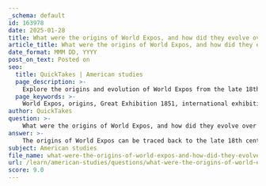 ```yaml
---
_schema: default
id: 163978
date: 2025-01-28
title: What were the origins of World Expos, and how did they evolve over time?
article_title: What were the origins of World Expos, and how did they evolve over time?
date_format: MMM DD, YYYY
post_on_text: Posted on
seo:
  title: QuickTakes | American studies
  page_description: >-
    Explore the origins and evolution of World Expos from the late 18th century to modern times, highlighting key events like the Great Exhibition of 1851 and the shift in focus towards cultural exchange and international cooperation.
  page_keywords: >-
    World Expos, origins, Great Exhibition 1851, international exhibitions, cultural exchange, technological innovation, industrial revolution, socio-economic changes, nation branding, colonial legacies, globalization, sustainability, cultural diversity, dialogue among nations
author: QuickTakes
question: >-
    What were the origins of World Expos, and how did they evolve over time?
answer: >-
    The origins of World Expos can be traced back to the late 18th century, with the first significant event occurring in 1791 in Prague. However, the concept truly evolved with the Great Exhibition of 1851, held in London, which marked the first international exhibition. Organized by Prince Albert, the Great Exhibition aimed to showcase the industrial advancements of the time and Britain's global power, reflecting the socio-economic changes brought about by the Industrial Revolution.\n\nOver time, World Expos have evolved significantly in their purpose and character. Initially focused on industrial achievements, these exhibitions have transformed to emphasize cultural exchange, technological innovation, and international cooperation. Each expo is organized around a specific theme, which has shifted from showcasing industrial prowess in the 19th century to promoting cultural narratives and nation branding in the modern era.\n\nThe Great Exhibition set a precedent for future international exhibitions, influencing various aspects of society, including art, design, education, and tourism. It also highlighted the colonial legacies of the time, as many displays included artifacts and resources from British colonies, reinforcing the wealth and power of the British Empire.\n\nAs World Expos continued into the 20th and 21st centuries, they began to reflect broader socio-political contexts, addressing issues such as globalization, sustainability, and cultural diversity. The evolution of these exhibitions illustrates a shift from a focus on national pride and industrial achievements to a more inclusive approach that fosters dialogue and understanding among nations.\n\nIn summary, World Expos have evolved from their origins in the late 18th century, particularly marked by the Great Exhibition of 1851, to become platforms for cultural exchange and international cooperation, adapting to the changing socio-political landscapes of each era.
subject: American studies
file_name: what-were-the-origins-of-world-expos-and-how-did-they-evolve-over-time.md
url: /learn/american-studies/questions/what-were-the-origins-of-world-expos-and-how-did-they-evolve-over-time
score: 9.0
---
```


&nbsp;